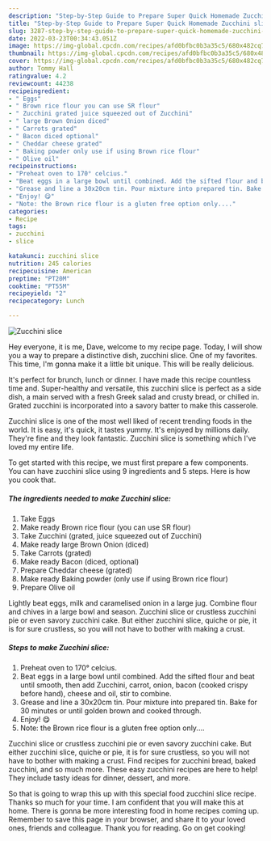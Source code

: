 ```yaml
---
description: "Step-by-Step Guide to Prepare Super Quick Homemade Zucchini slice"
title: "Step-by-Step Guide to Prepare Super Quick Homemade Zucchini slice"
slug: 3287-step-by-step-guide-to-prepare-super-quick-homemade-zucchini-slice
date: 2022-03-23T00:34:43.051Z
image: https://img-global.cpcdn.com/recipes/afd0bfbc0b3a35c5/680x482cq70/zucchini-slice-recipe-main-photo.jpg
thumbnail: https://img-global.cpcdn.com/recipes/afd0bfbc0b3a35c5/680x482cq70/zucchini-slice-recipe-main-photo.jpg
cover: https://img-global.cpcdn.com/recipes/afd0bfbc0b3a35c5/680x482cq70/zucchini-slice-recipe-main-photo.jpg
author: Tommy Hall
ratingvalue: 4.2
reviewcount: 44238
recipeingredient:
- " Eggs"
- " Brown rice flour you can use SR flour"
- " Zucchini grated juice squeezed out of Zucchini"
- " large Brown Onion diced"
- " Carrots grated"
- " Bacon diced optional"
- " Cheddar cheese grated"
- " Baking powder only use if using Brown rice flour"
- " Olive oil"
recipeinstructions:
- "Preheat oven to 170° celcius."
- "Beat eggs in a large bowl until combined. Add the sifted flour and beat until smooth, then add Zucchini, carrot, onion, bacon (cooked crispy before hand), cheese and oil, stir to combine."
- "Grease and line a 30x20cm tin. Pour mixture into prepared tin. Bake for 30 minutes or until golden brown and cooked through."
- "Enjoy! 😋"
- "Note: the Brown rice flour is a gluten free option only...."
categories:
- Recipe
tags:
- zucchini
- slice

katakunci: zucchini slice 
nutrition: 245 calories
recipecuisine: American
preptime: "PT20M"
cooktime: "PT55M"
recipeyield: "2"
recipecategory: Lunch

---
```



![Zucchini slice](https://img-global.cpcdn.com/recipes/afd0bfbc0b3a35c5/680x482cq70/zucchini-slice-recipe-main-photo.jpg)

Hey everyone, it is me, Dave, welcome to my recipe page. Today, I will show you a way to prepare a distinctive dish, zucchini slice. One of my favorites. This time, I'm gonna make it a little bit unique. This will be really delicious.

It&#39;s perfect for brunch, lunch or dinner. I have made this recipe countless time and. Super-healthy and versatile, this zucchini slice is perfect as a side dish, a main served with a fresh Greek salad and crusty bread, or chilled in. Grated zucchini is incorporated into a savory batter to make this casserole.

Zucchini slice is one of the most well liked of recent trending foods in the world. It is easy, it's quick, it tastes yummy. It's enjoyed by millions daily. They're fine and they look fantastic. Zucchini slice is something which I've loved my entire life.


To get started with this recipe, we must first prepare a few components. You can have zucchini slice using 9 ingredients and 5 steps. Here is how you cook that.

<!--inarticleads1-->

##### The ingredients needed to make Zucchini slice:

1. Take  Eggs
1. Make ready  Brown rice flour (you can use SR flour)
1. Take  Zucchini (grated, juice squeezed out of Zucchini)
1. Make ready  large Brown Onion (diced)
1. Take  Carrots (grated)
1. Make ready  Bacon (diced, optional)
1. Prepare  Cheddar cheese (grated)
1. Make ready  Baking powder (only use if using Brown rice flour)
1. Prepare  Olive oil


Lightly beat eggs, milk and caramelised onion in a large jug. Combine flour and chives in a large bowl and season. Zucchini slice or crustless zucchini pie or even savory zucchini cake. But either zucchini slice, quiche or pie, it is for sure crustless, so you will not have to bother with making a crust. 

<!--inarticleads2-->

##### Steps to make Zucchini slice:

1. Preheat oven to 170° celcius.
1. Beat eggs in a large bowl until combined. Add the sifted flour and beat until smooth, then add Zucchini, carrot, onion, bacon (cooked crispy before hand), cheese and oil, stir to combine.
1. Grease and line a 30x20cm tin. Pour mixture into prepared tin. Bake for 30 minutes or until golden brown and cooked through.
1. Enjoy! 😋
1. Note: the Brown rice flour is a gluten free option only....


Zucchini slice or crustless zucchini pie or even savory zucchini cake. But either zucchini slice, quiche or pie, it is for sure crustless, so you will not have to bother with making a crust. Find recipes for zucchini bread, baked zucchini, and so much more. These easy zucchini recipes are here to help! They include tasty ideas for dinner, dessert, and more. 

So that is going to wrap this up with this special food zucchini slice recipe. Thanks so much for your time. I am confident that you will make this at home. There is gonna be more interesting food in home recipes coming up. Remember to save this page in your browser, and share it to your loved ones, friends and colleague. Thank you for reading. Go on get cooking!
